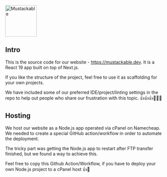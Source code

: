 <img src="https://avatars.githubusercontent.com/u/200509271?s=400&u=52ffb95ce0884ad2c717719266626c6e1548c041&v=4" alt="Mustackable" width="100"/>

## Intro

This is the source code for our website - https://mustackable.dev. It is a React 19 app built on top of Next.js.

If you like the structure of the project, feel free to use it as scaffolding for your own projects.

We have included some of our preferred IDE/project/linting settings in the repo to help out people who share our frustration with this topic. 👍👍👍🐷🐷🐷

## Hosting

We host our website as a Node.js app operated via cPanel on Namecheap. We needed to create a special GitHub action/workflow in order to automate the deployment.

The tricky part was getting the Node.js app to restart after FTP transfer finished, but we found a way to achieve this.

Feel free to copy this Github Action/Workflow, if you have to deploy your own Node.js project to a cPanel host 👍🐷
